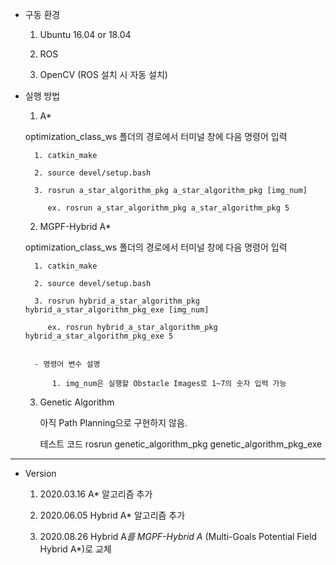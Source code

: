 
- 구동 환경 
	
	1. Ubuntu 16.04 or 18.04

	2. ROS

	3. OpenCV (ROS 설치 시 자동 설치)

- 실행 방법


	1. A*

	optimization_class_ws 폴더의 경로에서 터미널 창에 다음 명령어 입력

		1. catkin_make
	
		2. source devel/setup.bash

		3. rosrun a_star_algorithm_pkg a_star_algorithm_pkg [img_num]

		   ex. rosrun a_star_algorithm_pkg a_star_algorithm_pkg 5





	2. MGPF-Hybrid A*

	optimization_class_ws 폴더의 경로에서 터미널 창에 다음 명령어 입력

		1. catkin_make

		2. source devel/setup.bash

		3. rosrun hybrid_a_star_algorithm_pkg hybrid_a_star_algorithm_pkg_exe [img_num]

		   ex. rosrun hybrid_a_star_algorithm_pkg hybrid_a_star_algorithm_pkg_exe 5


		- 명령어 변수 설명

			1. img_num은 실행할 Obstacle Images로 1~7의 숫자 입력 가능




	3. Genetic Algorithm

		아직 Path Planning으로 구현하지 않음.

		테스트 코드 rosrun genetic_algorithm_pkg genetic_algorithm_pkg_exe


 -----------------------------------------------------

 - Version

	1. 2020.03.16 A* 알고리즘 추가

	2. 2020.06.05 Hybrid A* 알고리즘 추가

	3. 2020.08.26 Hybrid A*를 MGPF-Hybrid A* (Multi-Goals Potential Field Hybrid A*)로 교체


